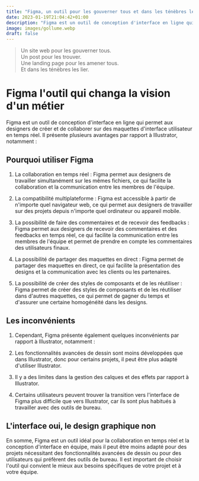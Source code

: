```yaml
---
title: "Figma, un outil pour les gouverner tous et dans les ténèbres les lier"
date: 2023-01-19T21:04:42+01:00
description: "Figma est un outil de conception d'interface en ligne qui permet aux designers de créer et de collaborer sur des maquettes d'interface utilisateur en temps réel."
image: images/gollume.webp
draft: false
---
```


> Un site web pour les gouverner tous. <br>
> Un post pour les trouver. <br>
> Une landing page pour les amener tous. <br>
> Et dans les ténèbres les lier. <br>

# Figma l'outil qui changa la vision d'un métier

Figma est un outil de conception d'interface en ligne qui permet aux designers de créer et de collaborer sur des maquettes d'interface utilisateur en temps réel. Il présente plusieurs avantages par rapport à Illustrator, notamment :

## Pourquoi utiliser Figma

1. La collaboration en temps réel : Figma permet aux designers de travailler simultanément sur les mêmes fichiers, ce qui facilite la collaboration et la communication entre les membres de l'équipe.

2. La compatibilité multiplateforme : Figma est accessible à partir de n'importe quel navigateur web, ce qui permet aux designers de travailler sur des projets depuis n'importe quel ordinateur ou appareil mobile.

3. La possibilité de faire des commentaires et de recevoir des feedbacks : Figma permet aux designers de recevoir des commentaires et des feedbacks en temps réel, ce qui facilite la communication entre les membres de l'équipe et permet de prendre en compte les commentaires des utilisateurs finaux.

4. La possibilité de partager des maquettes en direct : Figma permet de partager des maquettes en direct, ce qui facilite la présentation des designs et la communication avec les clients ou les partenaires.

5. La possibilité de créer des styles de composants et de les réutiliser : Figma permet de créer des styles de composants et de les réutiliser dans d'autres maquettes, ce qui permet de gagner du temps et d'assurer une certaine homogénéité dans les designs.

## Les inconvénients

1. Cependant, Figma présente également quelques inconvénients par rapport à Illustrator, notamment :

2. Les fonctionnalités avancées de dessin sont moins développées que dans Illustrator, donc pour certains projets, il peut être plus adapté d'utiliser Illustrator.

3. Il y a des limites dans la gestion des calques et des effets par rapport à Illustrator.

4. Certains utilisateurs peuvent trouver la transition vers l'interface de Figma plus difficile que vers Illustrator, car ils sont plus habitués à travailler avec des outils de bureau.

## L'interface oui, le design graphique non

En somme, Figma est un outil idéal pour la collaboration en temps réel et la conception d'interface en équipe, mais il peut être moins adapté pour des projets nécessitant des fonctionnalités avancées de dessin ou pour des utilisateurs qui préfèrent des outils de bureau. Il est important de choisir l'outil qui convient le mieux aux besoins spécifiques de votre projet et à votre équipe.
